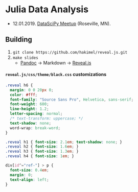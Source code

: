 # Julia Data Analysis

- 12.01.2019. [DataSciPy Meetup](https://www.meetup.com/League-of-Extraordinary-Algorithms/) (Roseville, MN).

## Building
1. `git clone https://github.com/hakimel/reveal.js.git`
2. `make slides`
    - [Pandoc](https://pandoc.org/) -> Markdown -> [Reveal.js](https://github.com/hakimel/reveal.js/)

#### `reveal.js/css/theme/black.css` customizations
```css
.reveal h6 {
  margin: 0 0 20px 0;
  color: #fff;
  font-family: "Source Sans Pro", Helvetica, sans-serif;
  font-weight: 600;
  line-height: 1.2;
  letter-spacing: normal;
  /* text-transform: uppercase; */
  text-shadow: none;
  word-wrap: break-word;
}

.reveal h1 { font-size: 2.1em; text-shadow: none; }
.reveal h2 { font-size: 1.6em; }
.reveal h3 { font-size: 1.3em; }
.reveal h4 { font-size: 1em; }

div[id^="ref-"] > p {
  font-size: 0.4em;
  margin: 0;
  text-align: left;
}
```